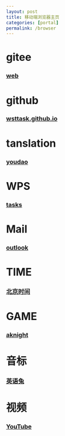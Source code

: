 ```yaml
---
layout: post
title: 移动端浏览器主页
categories: [portal]
permalink: /browser
---
```


# gitee

### [web](https://gitee.com/wsttask/web/tree/master)

# github

### [wsttask.github.io](https://wsttask.github.io/index.html)

# tanslation

### [youdao](https://m.youdao.com/translate?vendor=fanyi.web)

# WPS

### [tasks](https://www.kdocs.cn/l/coVFRqQ7x1UZ)

# Mail

### [outlook](https://outlook.live.com/mail)

# TIME

### [北京时间](https://beijing-time.org/)

# GAME

### [aknight](https://ak.hypergryph.com/)

# 音标

### [英语兔](https://www.bilibili.com/video/BV1iV411z7Nj/)

# 视频

### [YouTube](https://www.youtube.com/)
